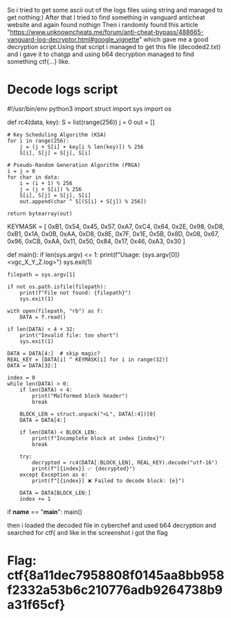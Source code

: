 So i tried to get some ascii out of the logs files using string and managed to get nothing:)
After that I tried to find something in vanguard anticheat website and again found nothign
Then i randomly found this article "https://www.unknowncheats.me/forum/anti-cheat-bypass/488665-vanguard-log-decryptor.html#google_vignette" which gave me a good decryption script.Using that script i managed to get this file (decoded2.txt) and i gave it to
chatgp and using b64 decryption managed to find something ctf{...} like.

# Decode logs script
#!/usr/bin/env python3
import struct
import sys
import os

def rc4(data, key):
    S = list(range(256))
    j = 0
    out = []

    # Key Scheduling Algorithm (KSA)
    for i in range(256):
        j = (j + S[i] + key[i % len(key)]) % 256
        S[i], S[j] = S[j], S[i]

    # Pseudo-Random Generation Algorithm (PRGA)
    i = j = 0
    for char in data:
        i = (i + 1) % 256
        j = (j + S[i]) % 256
        S[i], S[j] = S[j], S[i]
        out.append(char ^ S[(S[i] + S[j]) % 256])

    return bytearray(out)

KEYMASK = [
    0xB1, 0x54, 0x45, 0x57, 0xA7, 0xC4, 0x64, 0x2E,
    0x98, 0xD8, 0xB1, 0x1A, 0x0B, 0xAA, 0xD8, 0x8E,
    0x7F, 0x1E, 0x5B, 0x8D, 0x08, 0x67, 0x96, 0xCB,
    0xAA, 0x11, 0x50, 0x84, 0x17, 0x46, 0xA3, 0x30
]

def main():
    if len(sys.argv) <= 1:
        print(f"Usage: {sys.argv[0]} <vgc_X_Y_Z.log>")
        sys.exit(1)

    filepath = sys.argv[1]

    if not os.path.isfile(filepath):
        print(f"File not found: {filepath}")
        sys.exit(1)

    with open(filepath, "rb") as f:
        DATA = f.read()

    if len(DATA) < 4 + 32:
        print("Invalid file: too short")
        sys.exit(1)

    DATA = DATA[4:]  # skip magic?
    REAL_KEY = [DATA[i] ^ KEYMASK[i] for i in range(32)]
    DATA = DATA[32:]

    index = 0
    while len(DATA) > 0:
        if len(DATA) < 4:
            print("Malformed block header")
            break

        BLOCK_LEN = struct.unpack("<L", DATA[:4])[0]
        DATA = DATA[4:]

        if len(DATA) < BLOCK_LEN:
            print(f"Incomplete block at index {index}")
            break

        try:
            decrypted = rc4(DATA[:BLOCK_LEN], REAL_KEY).decode("utf-16")
            print(f"[{index}] ✅ {decrypted}")
        except Exception as e:
            print(f"[{index}] ❌ Failed to decode block: {e}")

        DATA = DATA[BLOCK_LEN:]
        index += 1

if __name__ == "__main__":
    main()


then i loaded the decoded file in cyberchef and used b64 decryption and searched for ctf{ and like in the screenshot i got the flag
# Flag: ctf{8a11dec7958808f0145aa8bb958f2332a53b6c210776adb9264738b9a31f65cf}
